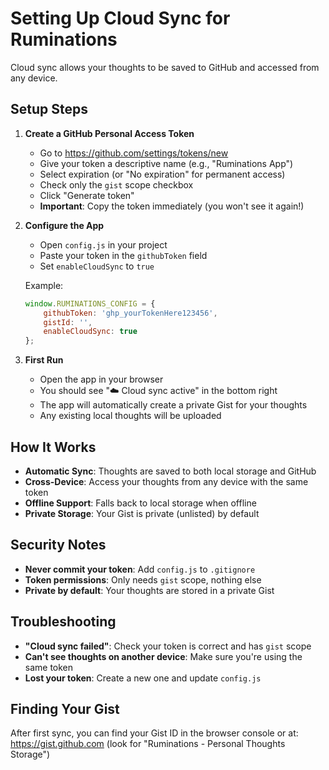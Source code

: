 # Setting Up Cloud Sync for Ruminations

Cloud sync allows your thoughts to be saved to GitHub and accessed from any device.

## Setup Steps

1. **Create a GitHub Personal Access Token**
   - Go to https://github.com/settings/tokens/new
   - Give your token a descriptive name (e.g., "Ruminations App")
   - Select expiration (or "No expiration" for permanent access)
   - Check only the `gist` scope checkbox
   - Click "Generate token"
   - **Important**: Copy the token immediately (you won't see it again!)

2. **Configure the App**
   - Open `config.js` in your project
   - Paste your token in the `githubToken` field
   - Set `enableCloudSync` to `true`
   
   Example:
   ```javascript
   window.RUMINATIONS_CONFIG = {
       githubToken: 'ghp_yourTokenHere123456',
       gistId: '',
       enableCloudSync: true
   };
   ```

3. **First Run**
   - Open the app in your browser
   - You should see "☁️ Cloud sync active" in the bottom right
   - The app will automatically create a private Gist for your thoughts
   - Any existing local thoughts will be uploaded

## How It Works

- **Automatic Sync**: Thoughts are saved to both local storage and GitHub
- **Cross-Device**: Access your thoughts from any device with the same token
- **Offline Support**: Falls back to local storage when offline
- **Private Storage**: Your Gist is private (unlisted) by default

## Security Notes

- **Never commit your token**: Add `config.js` to `.gitignore`
- **Token permissions**: Only needs `gist` scope, nothing else
- **Private by default**: Your thoughts are stored in a private Gist

## Troubleshooting

- **"Cloud sync failed"**: Check your token is correct and has `gist` scope
- **Can't see thoughts on another device**: Make sure you're using the same token
- **Lost your token**: Create a new one and update `config.js`

## Finding Your Gist

After first sync, you can find your Gist ID in the browser console or at:
https://gist.github.com (look for "Ruminations - Personal Thoughts Storage")